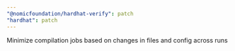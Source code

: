 ```yaml
---
"@nomicfoundation/hardhat-verify": patch
"hardhat": patch
---
```


Minimize compilation jobs based on changes in files and config across runs
